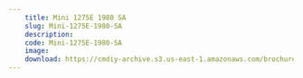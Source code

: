 ```yaml
---
    title: Mini 1275E 1980 SA
    slug: Mini-1275E-1980-SA
    description:
    code: Mini-1275E-1980-SA
    image:
    download: https://cmdiy-archive.s3.us-east-1.amazonaws.com/brochures/documents/Mini+1275E+1980+SA.pdf
---
```

<!-- Content of the page -->

##
        